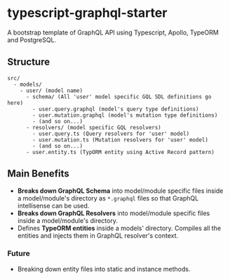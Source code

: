 # typescript-graphql-starter
A bootstrap template of GraphQL API using Typescript, Apollo, TypeORM and PostgreSQL.

## Structure
```
src/
  - models/
    - user/ (model name)
      - schema/ (All 'user' model specific GQL SDL definitions go here)
        - user.query.graphql (model's query type definitions)
        - user.mutation.graphql (model's mutation type definitions)
        - (and so on...)
      - resolvers/ (model specific GQL resolvers)
        - user.query.ts (Query resolvers for 'user' model)
        - user.mutation.ts (Mutation resolvers for 'user' model)
        - (and so on...)
      - user.entity.ts (TypORM entity using Active Record pattern)
```
## Main Benefits
- **Breaks down GraphQL Schema** into model/module specific files inside a model/module's directory as `*.graphql` files so that GraphQL intellisense can be used.
- **Breaks down GraphQL Resolvers** into model/module specific files inside a model/module's directory.
- Defines **TypeORM entities** inside a models' directory. Compiles all the entities and injects them in GraphQL resolver's context.

### Future
- Breaking down entity files into static and instance methods.